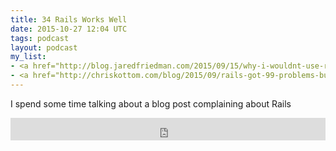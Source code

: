 ```yaml
---
title: 34 Rails Works Well
date: 2015-10-27 12:04 UTC
tags: podcast
layout: podcast
my_list:
- <a href="http://blog.jaredfriedman.com/2015/09/15/why-i-wouldnt-use-rails-for-a-new-company/">Why I wouldn’t use rails for a new company</a>
- <a href="http://chriskottom.com/blog/2015/09/rails-got-99-problems-but-these-aint-them/">Rails Got 99 Problems (But These Ain't Them)</a>
---
```

I spend some time talking about a blog post complaining about Rails

<iframe frameborder='0' height='36px' scrolling='no' seamless src='https://simplecast.fm/e/19242?style=light' width='100%'></iframe>


